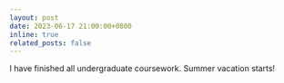 ```yaml
---
layout: post
date: 2023-06-17 21:00:00+0800
inline: true
related_posts: false
---
```


I have finished all undergraduate coursework. Summer vacation starts!
